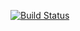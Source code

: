 [![Build Status](https://travis-ci.org/mbalyura/jest-testpackage.svg?branch=master)](https://travis-ci.org/mbalyura/jest-testpackage)